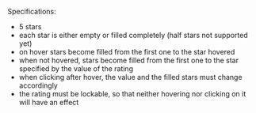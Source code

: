 Specifications:
- 5 stars
- each star is either empty or filled completely (half stars not supported yet)
- on hover stars become filled from the first one to the star hovered
- when not hovered, stars become filled from the first one to the star specified by the value of the rating
- when clicking after hover, the value and the filled stars must change accordingly
- the rating must be lockable, so that neither hovering nor clicking on it will have an effect
